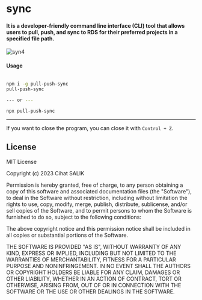 # sync

#### It is a developer-friendly command line interface (CLI) tool that allows users to pull, push, and sync to RDS for their preferred projects in a specified file path.

![syn4](https://user-images.githubusercontent.com/57585087/211230222-304a33af-ffc1-4f49-ab03-4cb5b19d37bf.gif)

#### Usage

```bash

npm i -g pull-push-sync
pull-push-sync

--- or ---

npx pull-push-sync

```

---

If you want to close the program, you can close it with `Control + Z`.

## License

MIT License

Copyright (c) 2023 Cihat SALIK

Permission is hereby granted, free of charge, to any person obtaining a copy
of this software and associated documentation files (the "Software"), to deal
in the Software without restriction, including without limitation the rights
to use, copy, modify, merge, publish, distribute, sublicense, and/or sell
copies of the Software, and to permit persons to whom the Software is
furnished to do so, subject to the following conditions:

The above copyright notice and this permission notice shall be included in all
copies or substantial portions of the Software.

THE SOFTWARE IS PROVIDED "AS IS", WITHOUT WARRANTY OF ANY KIND, EXPRESS OR
IMPLIED, INCLUDING BUT NOT LIMITED TO THE WARRANTIES OF MERCHANTABILITY,
FITNESS FOR A PARTICULAR PURPOSE AND NONINFRINGEMENT. IN NO EVENT SHALL THE
AUTHORS OR COPYRIGHT HOLDERS BE LIABLE FOR ANY CLAIM, DAMAGES OR OTHER
LIABILITY, WHETHER IN AN ACTION OF CONTRACT, TORT OR OTHERWISE, ARISING FROM,
OUT OF OR IN CONNECTION WITH THE SOFTWARE OR THE USE OR OTHER DEALINGS IN THE
SOFTWARE.
